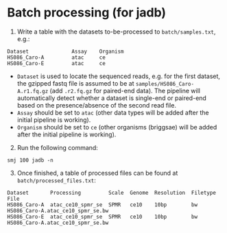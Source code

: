 # Batch processing (for jadb)
1. Write a table with the datasets to-be-processed to `batch/samples.txt`, e.g.:
```
Dataset              Assay    Organism
HS086_Caro-A         atac     ce
HS086_Caro-E         atac     ce
```
* `Dataset` is used to locate the sequenced reads, e.g. for the first dataset, the gzipped fastq file is assumed to be at `samples/HS086_Caro-A.r1.fq.gz` (add `.r2.fq.gz` for paired-end data). The pipeline will automatically detect whether a dataset is single-end or paired-end based on the presence/absence of the second read file.
* `Assay`  should be set to `atac` (other data types will be added after the initial pipeline is working).
* `Organism` should be set to `ce` (other organisms (briggsae) will be added after the initial pipeline is working).
2. Run the following command:
```
smj 100 jadb -n
```
3. Once finished, a table of processed files can be found at  `batch/processed_files.txt`:
```
Dataset       Processing         Scale  Genome  Resolution  Filetype  File 
HS086_Caro-A  atac_ce10_spmr_se  SPMR   ce10    10bp        bw        HS086_Caro-A.atac_ce10_spmr_se.bw
HS086_Caro-E  atac_ce10_spmr_se  SPMR   ce10    10bp        bw        HS086_Caro-A.atac_ce10_spmr_se.bw
```
